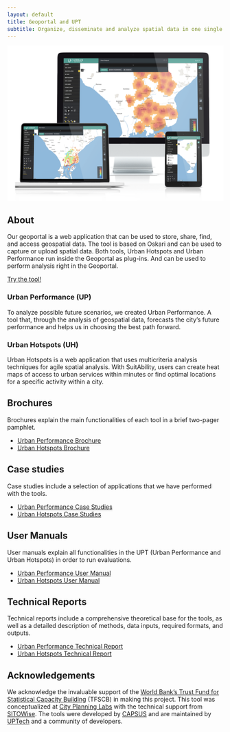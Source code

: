 ```yaml
---
layout: default
title: Geoportal and UPT
subtitle: Organize, disseminate and analyze spatial data in one single platform
---
```


![image](/assets/img/geoportal.png)

## About
Our geoportal is a web application that can be used to store, share, find, and access geospatial data. The tool is based on Oskari and can be used to capture or upload spatial data. Both tools, Urban Hotspots and Urban Performance run inside the Geoportal as plug-ins. And can be used to perform analysis right in the Geoportal.

[Try the tool!](https://geoportal.up.technology/)

### Urban Performance (UP)
To analyze possible future scenarios, we created Urban Performance. A tool that, through the analysis of geospatial data, forecasts the city’s future performance and helps us in choosing the best path forward.

### Urban Hotspots (UH)
Urban Hotspots is a web application that uses multicriteria analysis techniques for agile spatial analysis. With SuitAbility, users can create heat maps of access to urban services within minutes or find optimal locations for a specific activity within a city.

## Brochures
Brochures explain the main functionalities of each tool in a brief two-pager pamphlet.

- [Urban Performance Brochure](https://docs.google.com/presentation/d/1W3P2omEH0BLknAmIoOjzQ9CIpcvRs4Rzyiy2oSEgPXs/edit?usp=sharing)
- [Urban Hotspots Brochure](https://docs.google.com/presentation/d/1gm4WqyC7v4-751Ste9Z-QJFxBdbK_HCLYpUsy1Hneow/edit?usp=sharing)

## Case studies
Case studies include a selection of applications that we have performed with the tools. 

- [Urban Performance Case Studies](https://docs.google.com/presentation/d/15FQg1fB_zvumSGDQIpIjdsUd4ggfgEwLYIOiS-cVuT0/edit?usp=sharing)
- [Urban Hotspots Case Studies](https://docs.google.com/presentation/d/1O4vFoBq8HScmapyzQW2RC_ByoKkH13zWtYlxOlPXTao/edit?usp=sharing)


## User Manuals
User manuals explain all functionalities in the UPT (Urban Performance and Urban Hotspots) in order to run evaluations.

- [Urban Performance User Manual](https://docs.google.com/presentation/d/1LwSLb1EQ5nnD2VsfoCCQF8TxikawxPhy_TcnHFMJBXo/edit?usp=sharing)
- [Urban Hotspots User Manual](https://docs.google.com/presentation/d/1p9jV-2iazFLt008jcqiKdYFSwcVG8X3584qz-TTIQn8/edit?usp=sharing)

## Technical Reports
Technical reports include a comprehensive theoretical base for the tools, as well as a detailed description of methods, data inputs, required formats, and outputs. 

- [Urban Performance Technical Report](https://docs.google.com/document/d/1s7rbMYS9IeCAe0-czNFMmqcvKsPsEwMZ9UyeD8zutj4/edit?usp=sharing)
- [Urban Hotspots Technical Report](https://docs.google.com/document/d/1ubap76t2L5B_Qe3e2VJaShzqd1lbPlDX2Tm1dly6R-c/edit?usp=sharing)

## Acknowledgements
We acknowledge the invaluable support of the [World Bank’s Trust Fund for Statistical Capacity Building](https://worldbank.org/) (TFSCB) in making this project. This tool was conceptualized at [City Planning Labs](https://collaboration.worldbank.org/content/sites/collaboration-for-development/en/groups/city-planning-labs.html) with the technical support from [SITOWise](https://www.sitowise.com/en). The tools were developed by [CAPSUS](http://capsus.mx/) and are maintained by [UPTech](http://up.technology/) and a community of developers.
